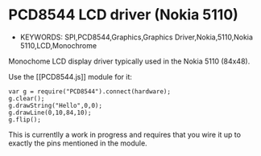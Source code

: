 <!--- Copyright (c) 2013 Gordon Williams, Pur3 Ltd. See the file LICENSE for copying permission. -->
PCD8544 LCD driver (Nokia 5110)
=======================

* KEYWORDS: SPI,PCD8544,Graphics,Graphics Driver,Nokia,5110,Nokia 5110,LCD,Monochrome


Monochome LCD display driver typically used in the Nokia 5110 (84x48).

Use the [[PCD8544.js]] module for it:

```
var g = require("PCD8544").connect(hardware);
g.clear();
g.drawString("Hello",0,0);
g.drawLine(0,10,84,10);
g.flip();
```

This is currentlly a work in progress and requires that you wire it up to exactly the pins mentioned in the module.
